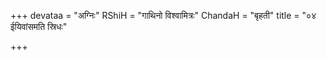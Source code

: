 +++
devataa = "अग्निः"
RShiH = "गाथिनो विश्वामित्रः"
ChandaH = "बृहती"
title = "०४ ईयिवांसमति स्रिधः"

+++
